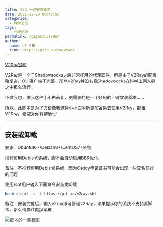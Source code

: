```yaml
---
title: 233 一键安装脚本
date: 2021-12-20 00:48:58
categories: 
  - 科学上网
tags: 
  - 代理搭建
permalink: /pages/55a70e/
author: 
  name: LI SIR
  link: https://github.com/wkwbk
---
```

[V2Ray官网](https://www.v2ray.com/)

V2Ray是一个于Shadowsocks之后非常好用的代理软件，但是由于V2Ray的配置略复杂，GUI客户端不完善，所以V2Ray并没有像Shadowsocks在科学上网人群之中那么流行。

不过我想，像我这种小小白萌新，更需要的是一个好用的一键安装脚本……

所以，此脚本是为了方便像我这种小小白萌新更加容易去使用V2Ray，配置V2Ray。希望对你有帮助^_^

<!-- more -->

---

## 安装或卸载

要求：Ubuntu16+/Debian8+/CentOS7+系统

推荐使用Debian9系统，脚本会自动启用BBR优化。

备注：不推荐使用Debian8系统，因为Caddy申请证书可能会出现一些莫名其妙的问题

使用root用户输入下面命令安装或卸载

```bash
bash <(curl -s -L https://git.io/v2ray.sh)
```

备注：安装完成后，输入v2ray即可管理V2Ray，如果提示你的系统不支持此脚本，那么请尝试更换系统

![脚本的一些截图](https://img.lisir.me/image/posts/7b78e0bd/001.png)
